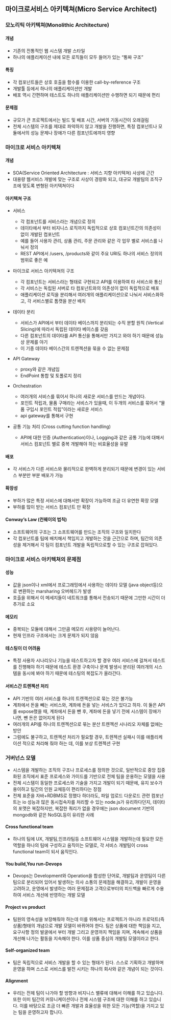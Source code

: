 ## 마이크로서비스 아키텍쳐(Micro Service Architect)

### 모노리틱 아키텍쳐(Monolithic Architecture)

#### 개념

- 기존의 전통적인 웹 시스템 개발 스타일
- 하나의 애플리케이션 내에 모든 로직들이 모두 들어가 있는 “통짜 구조”

#### 특징

- 각 컴포넌트들은 상호 호출을 함수를 이용한 call-by-reference 구조
- 개발툴 등에서 하나의 애플리케이션만 개발
- 배포 역시 간편하며 테스트도 하나의 애플리케이션만 수행하면 되기 때문에 편리

#### 문제점

- 규모가 큰 프로젝트에서는 빌드 및 배포 시간, 서버의 기동시간이 오래걸림
- 전체 시스템의 구조를 제대로 파악하지 않고 개발을 진행하면, 특정 컴포넌트나 모듈에서의 성능 문제나 장애가 다른 컴포넌트에까지 영향


### 마이크로 서비스 아키텍쳐

#### 개념

- SOA(Service Oriented Architecture : 서비스 지향 아키텍쳐) 사상에 근간
- 대용량 웹서비스 개발에 맞는 구조로 사상이 경량화 되고, 대규모 개발팀의 조직구조에 맞도록 변형된 아키텍쳐이다

#### 아키텍쳐 구조

- 서비스
    - 각 컴포넌트를 서비스라는 개념으로 정의
    - 데이타에서 부터 비지니스 로직까지 독립적으로 상호 컴포넌트간의 의존성이 없이 개발된 컴포넌트
    - 예를 들어 사용자 관리, 상품 관리, 주문 관리와 같은 각 업무 별로 서비스를 나눠서 정의
    - REST API에서 /users, /products와 같이 주요 URI도 하나의 서비스 정의의 범위로 좋은 예

- 마이크로 서비스 아키텍쳐의 구조
    - 각 컴포넌트는 서비스라는 형태로 구현되고 API를 이용하여 타 서비스와 통신
    - 각 서비스는 독립된 서버로 타 컴포넌트와의 의존성이 없이 독립적으로 배포
    - 애플리케이션 로직을 분리해서 여러개의 애플리케이션으로 나눠서 서비스화하고, 각 서비스별로 톰캣을 분산 배치

- 데이타 분리
    - 서비스가 API에서 부터 데이타 베이스까지 분리되는 수직 분할 원칙 (Vertical Slicing)에 따라서 독립된 데이타 베이스를 갖음
    - 다른 컴포넌트의 데이타를 API 통신을 통해서만 가지고 와야 하기 때문에 성능상 문제를 야기
    - 이 기종 데이타 베이스간의 트렌젝션을 묶을 수 없는 문제점

- API Gateway
    - proxy와 같은 개념임
    - EndPoint 통합 및 토폴로지 정리

- Orchestration
    - 여러개의 서비스를 묶어서 하나의 새로운 서비스를 만드는 개념이다.
    - 포인트 적립과, 물품 구매라는 서비스가 있을때, 이 두개의 서비스를 묶어서 “물품 구입시 포인트 적립”이라는 새로운 서비스
    - api gateway를 통해서 구현

- 공통 기능 처리 (Cross cutting function handling)
    - API에 대한 인증 (Authentication)이나, Logging과 같은 공통 기능에 대해서 서비스 컴포넌트 별로 중복 개발해야 하는 비효율성을 유발

#### 배포

- 각 서비스가 다른 서비스와 물리적으로 완벽하게 분리되기 때문에 변경이 있는 서비스 부분만 부분 배포가 가능

#### 확장성

- 부하가 많은 특정 서비스에 대해서만 확장이 가능하여 조금 더 유연한 확장 모델
- 부하를 많이 받는 서비스 컴포넌트 만 확장

#### Conway’s Law (컨웨이의 법칙)

- 소프트웨어의 구조는 그 소프트웨어를 만드는 조직의 구조와 일치한다
- 각 컴포넌트를 팀에 배치해서 책임지고 개발하는 것을 근간으로 하며, 팀간의 의존성을 제거해서 각 팀이 컴포넌트 개발을 독립적으로할 수 있는 구조로 잡혀있다.


### 마이크로 서비스 아키텍쳐의 문제점

#### 성능

- 값을 json이나 xml에서 프로그래밍에서 사용하는 데이타 모델 (java object등)으로 변환하는 marsharing 오버헤드가 발생
- 호출을 위해서 이 메세지들이 네트워크를 통해서 전송되기 때문에 그만한 시간이 더 추가로 소요

#### 메모리

- 중복되는 모듈에 대해서 그만큼 메모리 사용량이 늘어난다.
- 현재 인프라 구조에서는 크게 문제가 되지 않음

#### 테스팅이 더 어려움

- 특정 사용자 시나리오나 기능을 테스트하고자 할 경우 여러 서비스에 걸쳐서 테스트를 진행해야 하기 때문에 테스트 환경 구축이나 문제 발생시 분리된 여러개의 시스템을 동시에 봐야 하기 때문에 테스팅의 복잡도가 올라간다.

#### 서비스간 트렌젝션 처리

- API 기반의 여러 서비스를 하나의 트렌젝션으로 묶는 것은 불가능
- 계좌에서 돈을 빼는 서비스와, 계좌에 돈을 넣는 서비스가 있다고 하자. 이 둘은 API를 expose했을 때, 계좌에서 돈을 뺀 후, 계좌에 돈을 넣기 전에 시스템이 장애가 나면, 뺀 돈은 없어지게 된다
- 여러개의 API를 하나의 트렌젝션으로 묶는 분산 트렌젝션 시나리오 자체를 없애는 방안
- 그럼에도 불구하고, 트렌젝션 처리가 필요할 경우, 트렌젝션 실패시 이를 애플리케이션 적으로 처리해 줘야 하는 데, 이를 보상 트렌젝션 구현


### 거버넌스 모델

- 시스템을 개발하는 조직의 구조나 프로세스를 정의한 것으로, 일반적으로 중앙 집중화된 조직에서 표준 프로세스와 가이드를 기반으로 전체 팀을 운용하는 모델을 사용
- 전체 시스템이 동일한 프로세스와 기술을 가지고 개발이 되기 때문에, 유지 보수가 용이하고 팀간의 인원 교체등이 편리하다는 장점
- 전체 표준을 자바+RDBMS로 정했다 하더라도, 파일 업로드 다운로드 관련 컴포넌트는 io 성능과 많은 동시접속자를 처리할 수 있는 node.js가 유리하다던지, 데이타의 포맷은 복잡하지만, 복잡한 쿼리가 없을 경우에는 json document 기반의 mongodb와 같은 NoSQL등이 유리한 사례

#### Cross functional team

- 하나의 팀에 UX, 개발팀,인프라팀등 소프트웨어 시스템을 개발하는데 필요한 모든 역할을 하나의 팀에 구성하고 움직이는 모델로, 각 서비스 개발팀이 cross functional team이 되서 움직인다.

#### You build,You run-Devops

- Devops는 Development와 Operation을 합성한 단어로, 개발팀과 운영팀이 다른 팀으로 분리되어 있어서 발생하는 의사 소통의 문제점을 해결하고, 개발이 운영을 고려하고, 운영에서 발생하는 여러 문제점과 고객으로부터의 피드백을 빠르게 수용하여 서비스 개선에 반영하는 개발 모델


#### Project vs product

- 팀원의 영속성을 보장해줘야 하는데 이를 위해서는 프로젝트가 아니라 프로덕트(즉 상품)형태의 개념으로 개발 모델이 바뀌어야 한다. 팀은 상품에 대한 책임을 지고, 요구사항 정의 발굴에서 부터 개발 그리고 운영까지 책임을 지며, 계속해서 상품을 개선해 나가는 활동을 지속해야 한다. 이를 상품 중심의 개발팀 모델이라고 한다.


#### Self-organized team

- 팀은 독립적으로 서비스 개발을 할 수 있는 형태가 된다. 스스로 기획하고 개발하며 운영을 하며 스스로 서비스를 발전 시키는 하나의 회사와 같은 개념이 되는 것이다.

#### Alignment

- 우리는 전체 팀이 나가야 할 방향과 비지니스 밸류에 대해서 이해를 하고 있습니다. 또한 이미 팀간의 커뮤니케이션이나 전체 시스템 구조에 대한 이해를 하고 있습니다. 이를 바탕으로 조금 더 빠른 개발과 효율성을 위한 모든 기능(역할)을 가지고 있는 팀을 운영하고자 합니다.
